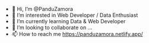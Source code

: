 - 👋 Hi, I’m @PanduZamora
- 👀 I’m interested in Web Developer / Data Enthusiast
- 🌱 I’m currently learning Data & Web Developer
- 💞️ I’m looking to collaborate on ...
- 📫 How to reach me https://panduzamora.netlify.app/

<!---
PanduZamora/PanduZamora is a ✨ special ✨ repository because its `README.md` (this file) appears on your GitHub profile.
You can click the Preview link to take a look at your changes.
--->
